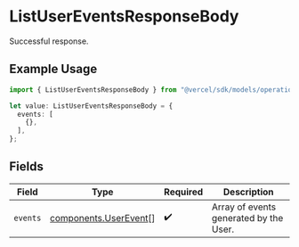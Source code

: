 # ListUserEventsResponseBody

Successful response.

## Example Usage

```typescript
import { ListUserEventsResponseBody } from "@vercel/sdk/models/operations/listuserevents.js";

let value: ListUserEventsResponseBody = {
  events: [
    {},
  ],
};
```

## Fields

| Field                                                          | Type                                                           | Required                                                       | Description                                                    |
| -------------------------------------------------------------- | -------------------------------------------------------------- | -------------------------------------------------------------- | -------------------------------------------------------------- |
| `events`                                                       | [components.UserEvent](../../models/components/userevent.md)[] | :heavy_check_mark:                                             | Array of events generated by the User.                         |
